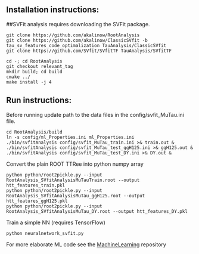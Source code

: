 ## Installation instructions:
##SVFit analysis requires downloading the SVFit package.

``` 
git clone https://github.com/akalinow/RootAnalysis
git clone https://github.com/akalinow/ClassicSVfit -b tau_sv_features_code_optimalization TauAnalysis/ClassicSVfit
git clone https://github.com/SVfit/SVfitTF TauAnalysis/SVfitTF

cd -; cd RootAnalysis
git checkout relevant_tag
mkdir build; cd build
cmake ../
make install -j 4
```
## Run instructions:
Before running update path to the data files in the config/svfit_MuTau.ini file.

```
cd RootAnalysis/build
ln -s config/ml_Properties.ini ml_Properties.ini
./bin/svfitAnalysis config/svfit_MuTau_train.ini >& train.out &
./bin/svfitAnalysis config/svfit_MuTau_test_ggH125.ini >& ggH125.out &
./bin/svfitAnalysis config/svfit_MuTau_test_DY.ini >& DY.out &	
```

Convert the plain ROOT TTRee into python numpy array

```
python python/root2pickle.py --input RootAnalysis_SVfitAnalysisMuTauTrain.root --output htt_features_train.pkl
python python/root2pickle.py --input RootAnalysis_SVfitAnalysisMuTau_ggH125.root --output htt_features_ggH125.pkl
python python/root2pickle.py --input RootAnalysis_SVfitAnalysisMuTau_DY.root --output htt_features_DY.pkl
```

Train a simple NN (requires TensorFlow)

```
python neuralnetwork_svfit.py
```

For more elaborate ML code see the [MachineLearning](https://github.com/akalinow/MachineLearning) repository